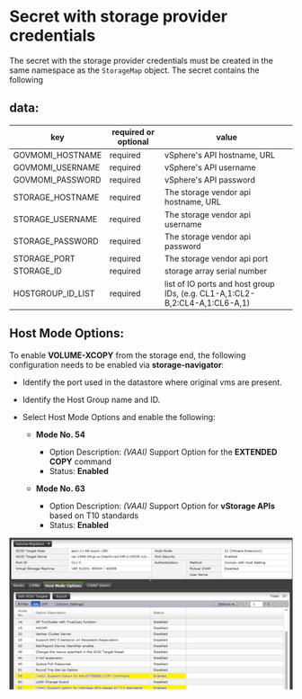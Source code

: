 # Secret with storage provider credentials
The secret with the storage provider credentials must be created in the same namespace
as the `StorageMap` object. The secret contains the following

## data:
|key|required or optional|value|
|---|----|-----|
|GOVMOMI_HOSTNAME|required|vSphere's API hostname, URL|
|GOVMOMI_USERNAME|required|vSphere's API username|
|GOVMOMI_PASSWORD|required|vSphere's API password|
|STORAGE_HOSTNAME|required|The storage vendor api hostname, URL|
|STORAGE_USERNAME|required|The storage vendor api username|
|STORAGE_PASSWORD|required|The storage vendor api password|
|STORAGE_PORT|required|The storage vendor api port|
|STORAGE_ID|required|storage array serial number|
|HOSTGROUP_ID_LIST|required|list of IO ports and host group IDs, (e.g. CL1-A,1:CL2-B,2:CL4-A,1:CL6-A,1) |


## Host Mode Options:

To enable **VOLUME-XCOPY** from the storage end, the following configuration needs to be enabled via **storage-navigator**:

- Identify the port used in the datastore where original vms are present.
- Identify the Host Group name and ID.
- Select Host Mode Options and enable the following:

    - **Mode No. 54**
        - Option Description: *(VAAI)* Support Option for the **EXTENDED COPY** command
        - Status: **Enabled**

    - **Mode No. 63**
        - Option Description: *(VAAI)* Support Option for **vStorage APIs** based on T10 standards
        - Status: **Enabled**

![storage navigator](docs/storage_navigator.png)